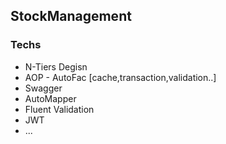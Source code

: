 
## StockManagement

### Techs
- N-Tiers Degisn
- AOP - AutoFac  [cache,transaction,validation..]
- Swagger
-	AutoMapper
- Fluent Validation
- JWT
- ...

